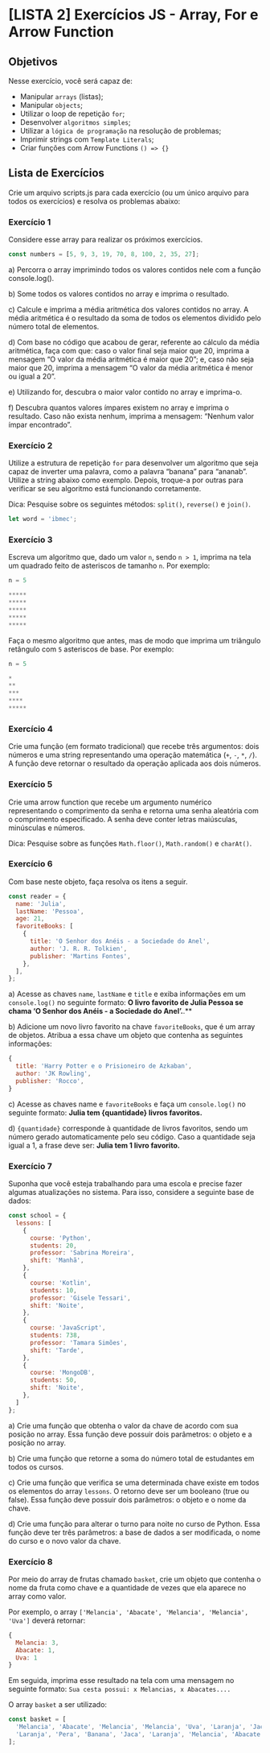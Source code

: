 # [LISTA 2] Exercícios JS - Array, For e Arrow Function

## Objetivos

Nesse exercício, você será capaz de:
- Manipular `arrays` (listas);
- Manipular `objects`;
- Utilizar o loop de repetição `for`;
- Desenvolver `algoritmos simples`;
- Utilizar a `lógica de programação` na resolução de problemas;
- Imprimir strings com `Template Literals`;
- Criar funções com Arrow Functions `() => {}`

## Lista de Exercícios

Crie um arquivo scripts.js para cada exercício (ou um único arquivo para todos os exercícios) e resolva os problemas abaixo:

### Exercício 1

Considere esse array para realizar os próximos exercícios.

```javascript
const numbers = [5, 9, 3, 19, 70, 8, 100, 2, 35, 27];
```

a) Percorra o array imprimindo todos os valores contidos nele com a função console.log().

b) Some todos os valores contidos no array e imprima o resultado.

c) Calcule e imprima a média aritmética dos valores contidos no array. A média aritmética é o resultado da soma de todos os elementos dividido pelo número total de elementos.

d) Com base no código que acabou de gerar, referente ao cálculo da média aritmética, faça com que: caso o valor final seja maior que 20, imprima a mensagem “O valor da média aritmética é maior que 20”; e, caso não seja maior que 20, imprima a mensagem “O valor da média aritmética é menor ou igual a 20”.

e) Utilizando for, descubra o maior valor contido no array e imprima-o.

f) Descubra quantos valores ímpares existem no array e imprima o resultado. Caso não exista nenhum, imprima a mensagem: “Nenhum valor ímpar encontrado”.

### Exercício 2

Utilize a estrutura de repetição `for` para desenvolver um algoritmo que seja capaz de inverter uma palavra, como a palavra “banana” para “ananab”. Utilize a string abaixo como exemplo. Depois, troque-a por outras para verificar se seu algoritmo está funcionando corretamente.

Dica: Pesquise sobre os seguintes métodos: `split()`, `reverse()` e `join()`.

```javascript
let word = 'ibmec';
```

### Exercício 3

Escreva um algoritmo que, dado um valor `n`, sendo `n > 1`, imprima na tela um quadrado feito de asteriscos de tamanho `n`. Por exemplo:

```javascript
n = 5

*****
*****
*****
*****
*****
```

Faça o mesmo algoritmo que antes, mas de modo que imprima um triângulo retângulo com `5` asteriscos de base. Por exemplo:

```javascript
n = 5

*
**
***
****
*****
```

### Exercício 4

Crie uma função (em formato tradicional) que recebe três argumentos: dois números e uma string representando uma operação matemática (`+`, `-`, `*`, `/`). A função deve retornar o resultado da operação aplicada aos dois números.

### Exercício 5

Crie uma arrow function que recebe um argumento numérico representando o comprimento da senha e retorna uma senha aleatória com o comprimento especificado. A senha deve conter letras maiúsculas, minúsculas e números.

Dica: Pesquise sobre as funções `Math.floor()`, `Math.random()` e `charAt()`.

### Exercício 6

Com base neste objeto, faça resolva os itens a seguir.

```javascript
const reader = {
  name: 'Julia',
  lastName: 'Pessoa',
  age: 21,
  favoriteBooks: [
    {
      title: 'O Senhor dos Anéis - a Sociedade do Anel',
      author: 'J. R. R. Tolkien',
      publisher: 'Martins Fontes',
    },
  ],
};
```

a) Acesse as chaves `name`, `lastName` e `title` e exiba informações em um `console.log()` no seguinte formato: **O livro favorito de Julia Pessoa se chama ‘O Senhor dos Anéis - a Sociedade do Anel’.**.**

b) Adicione um novo livro favorito na chave `favoriteBooks`, que é um array de objetos. Atribua a essa chave um objeto que contenha as seguintes informações:

```javascript
{
  title: 'Harry Potter e o Prisioneiro de Azkaban',
  author: 'JK Rowling',
  publisher: 'Rocco',
}
```

c) Acesse as chaves name e `favoriteBooks` e faça um `console.log()` no seguinte formato: **Julia tem {quantidade} livros favoritos.**

d) `{quantidade}` corresponde à quantidade de livros favoritos, sendo um número gerado automaticamente pelo seu código. Caso a quantidade seja igual a 1, a frase deve ser: **Julia tem 1 livro favorito.**

### Exercício 7

Suponha que você esteja trabalhando para uma escola e precise fazer algumas atualizações no sistema. Para isso, considere a seguinte base de dados:

```javascript
const school = {
  lessons: [
    {
      course: 'Python',
      students: 20,
      professor: 'Sabrina Moreira',
      shift: 'Manhã',
    },
    {
      course: 'Kotlin',
      students: 10,
      professor: 'Gisele Tessari',
      shift: 'Noite',
    },
    {
      course: 'JavaScript',
      students: 738,
      professor: 'Tamara Simões',
      shift: 'Tarde',
    },
    {
      course: 'MongoDB',
      students: 50,
      shift: 'Noite',
    },
  ]
};
```

a) Crie uma função que obtenha o valor da chave de acordo com sua posição no array. Essa função deve possuir dois parâmetros: o objeto e a posição no array.

b) Crie uma função que retorne a soma do número total de estudantes em todos os cursos.

c) Crie uma função que verifica se uma determinada chave existe em todos os elementos do array `lessons`. O retorno deve ser um booleano (true ou false). Essa função deve possuir dois parâmetros: o objeto e o nome da chave.

d) Crie uma função para alterar o turno para noite no curso de Python. Essa função deve ter três parâmetros: a base de dados a ser modificada, o nome do curso e o novo valor da chave.

### Exercício 8

Por meio do array de frutas chamado `basket`, crie um objeto que contenha o nome da fruta como chave e a quantidade de vezes que ela aparece no array como valor.

Por exemplo, o array `['Melancia', 'Abacate', 'Melancia', 'Melancia', 'Uva']` deverá retornar:

```javascript
{ 
  Melancia: 3,
  Abacate: 1,
  Uva: 1 
}
```

Em seguida, imprima esse resultado na tela com uma mensagem no seguinte formato: `Sua cesta possui: x Melancias, x Abacates....`

O array `basket` a ser utilizado:

```javascript
const basket = [
  'Melancia', 'Abacate', 'Melancia', 'Melancia', 'Uva', 'Laranja', 'Jaca', 'Pera', 'Melancia', 'Uva', 'Laranja', 'Melancia', 'Banana', 'Uva', 'Pera', 'Abacate', 'Laranja', 'Abacate', 'Banana', 'Melancia', 'Laranja', 'Laranja', 'Jaca', 'Uva','Banana', 'Uva', 'Laranja', 'Pera', 'Melancia', 'Uva', 'Jaca', 'Banana', 'Pera', 'Abacate', 'Melancia', 'Melancia',
  'Laranja', 'Pera', 'Banana', 'Jaca', 'Laranja', 'Melancia', 'Abacate', 'Abacate', 'Pera', 'Melancia', 'Banana', 'Banana', 'Abacate', 'Uva', 'Laranja', 'Banana', 'Abacate', 'Uva', 'Uva' 'Abacate', 'Abacate', 'Melancia', 'Uva', 'Jaca', 'Uva', 'Banana', 'Abacate', 'Banana', 'Uva', 'Banana', 'Laranja', 'Laranja', 'Jaca', 'Jaca', 'Abacate', 'Jaca', 'Laranja', 'Melancia', 'Pera' 'Jaca', 'Melancia', 'Uva', 'Abacate', 'Jaca', 'Jaca', 'Abacate', 'Uva', 'Laranja', 'Pera', 'Melancia', 'Jaca', 'Pera', 'Laranja', 'Jaca', 'Pera', 'Melancia', 'Jaca', 'Banana', 'Laranja', 'Jaca', 'Banana', 'Pera', 'Abacate', 'Uva',
];
```


